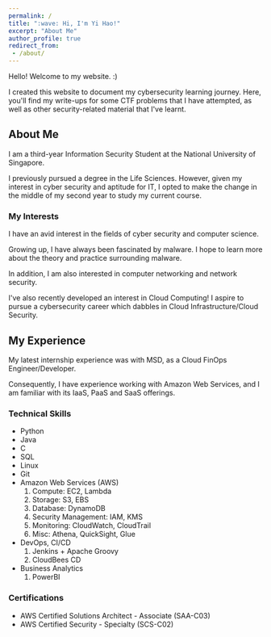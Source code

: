 ```yaml
---
permalink: /
title: ":wave: Hi, I'm Yi Hao!"
excerpt: "About Me"
author_profile: true
redirect_from:
 - /about/
---
```



Hello! Welcome to my website. :)

I created this website to document my cybersecurity learning journey. Here, you'll find my write-ups for some CTF problems that I have attempted, as well as other security-related material that I've learnt.

## About Me
I am a third-year Information Security Student at the National University of Singapore.

I previously pursued a degree in the Life Sciences. However, given my interest in cyber security and aptitude for IT, I opted to make the change in the middle of my second year to study my current course.

### My Interests
I have an avid interest in the fields of cyber security and computer science.

Growing up, I have always been fascinated by malware. I hope to learn more about the theory and practice surrounding malware.

In addition, I am also interested in computer networking and network security.

I've also recently developed an interest in Cloud Computing! I aspire to pursue a cybersecurity career which dabbles in Cloud Infrastructure/Cloud Security.

## My Experience
My latest internship experience was with MSD, as a Cloud FinOps Engineer/Developer.

Consequently, I have experience working with Amazon Web Services, and I am familiar with its IaaS, PaaS and SaaS offerings.

### Technical Skills
- Python
- Java
- C
- SQL
- Linux
- Git
- Amazon Web Services (AWS)
    1. Compute: EC2, Lambda
    2. Storage: S3, EBS
    3. Database: DynamoDB
    4. Security Management: IAM, KMS
    5. Monitoring: CloudWatch, CloudTrail
    6. Misc: Athena, QuickSight, Glue
- DevOps, CI/CD
    1. Jenkins + Apache Groovy
    2. CloudBees CD
- Business Analytics
    1. PowerBI

### Certifications
- AWS Certified Solutions Architect - Associate (SAA-C03)
- AWS Certified Security - Specialty (SCS-C02)

